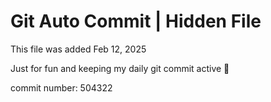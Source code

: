 # Git Auto Commit | Hidden File

This file was added Feb 12, 2025

Just for fun and keeping my daily git commit active 🤪

commit number: 504322
